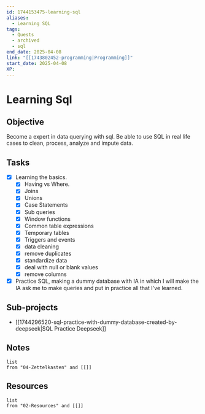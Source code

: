 ```yaml
---
id: 1744153475-learning-sql
aliases:
  - Learning SQL
tags:
  - Quests
  - archived
  - sql
end_date: 2025-04-08
link: "[[1743802452-programming|Programming]]"
start_date: 2025-04-08
XP:
---
```

# Learning Sql

## Objective
Become a expert in data querying with sql. Be able to use SQL in real life cases to clean, process, analyze and impute data.

## Tasks
- [x] Learning the basics.
  - [x] Having vs Where.
  - [x] Joins
  - [x] Unions
  - [x] Case Statements
  - [x] Sub queries
  - [x] Window functions
  - [x] Common table expressions
  - [x] Temporary tables
  - [x] Triggers and events
  - [x] data cleaning
  - [x] remove duplicates
  - [x] standardize data
  - [x] deal with null or blank values
  - [x] remove columns
- [x] Practice SQL, making a dummy database with IA in which I will make the IA ask me to make queries and put in practice all that I've learned.
## Sub-projects
- [[1744296520-sql-practice-with-dummy-database-created-by-deepseek|SQL Practice Deepseek]]
## Notes
```dataview
list
from "04-Zettelkasten" and [[]]
```

## Resources
```dataview
list
from "02-Resources" and [[]]
```
